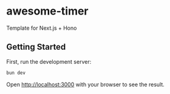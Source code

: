 # awesome-timer

Template for Next.js + Hono

## Getting Started

First, run the development server:

```bash
bun dev
```

Open [http://localhost:3000](http://localhost:3000) with your browser to see the result.
